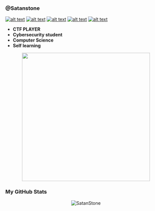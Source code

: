 ### @Satanstone 

[![alt text][1.1]][1]
[![alt text][2.1]][2]
[![alt text][6.1]][6]
[![alt text][7.1]][7]
[![alt text][8.1]][8]

[1.1]: https://imgur.com/qRyOVwj.png
[2.1]: http://i.imgur.com/P3YfQoD.png 
[6.1]: http://i.imgur.com/0o48UoR.png 
[7.1]: https://imgur.com/N0N4mXA.png            
[8.1]: https://imgur.com/n04wkyR.png

[1.2]: https://imgur.com/qRyOVwj.png
[2.2]: http://i.imgur.com/fep1WsG.png 
[6.2]: http://i.imgur.com/9I6NRUm.png 
[7.1]: https://imgur.com/N0N4mXA.png
[8.1]: https://imgur.com/n04wkyR.png
[1]: http://www.twitter.com/Satan_Stone
[2]: http://www.facebook.com/Satanstone
[6]: http://www.github.com/Satanstone
[7]: https://tryhackme.com/p/SatanStone
[8]: https://www.hackthebox.eu/profile/414515

-  **CTF PLAYER**
-  **Cybersecurity student**
-  **Computer Science**
-  **Self learning**
 <p align="center">  <img src="https://pm1.narvii.com/5812/31a77e9b3f2507ba626194e2b8110ff9225cf87e_hq.jpg" width="400" length="400" />




### My GitHub Stats
 
<p align="center">  <img src="https://github-readme-stats.vercel.app/api?username=Satanstone&show_icons=true&theme=dracula" alt="SatanStone" />
